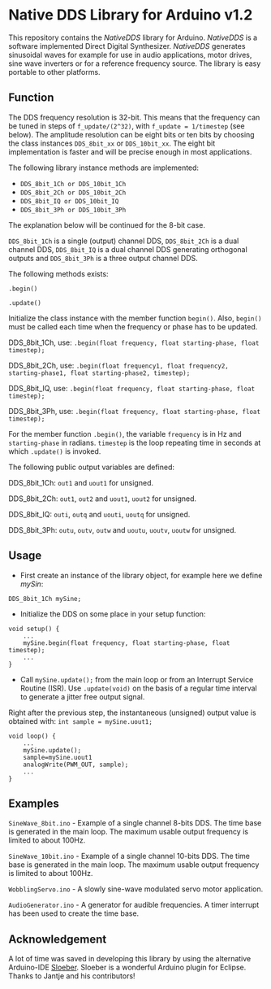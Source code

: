 # Native DDS Library for Arduino v1.2
This repository contains the *NativeDDS* library for Arduino. *NativeDDS* is a software implemented Direct Digital Synthesizer. *NativeDDS* generates sinusoidal waves for example for use in audio applications, motor drives, sine wave inverters or for a reference frequency source. The library is easy portable to other platforms.

## Function
The DDS frequency resolution is 32-bit. This means that the frequency can be tuned in steps of `f_update/(2^32)`, with `f_update = 1/timestep` (see below). The amplitude resolution can be eight bits or ten bits by choosing the class instances `DDS_8bit_xx` or `DDS_10bit_xx`. The eight bit implementation is faster and will be precise enough in most applications.

The following library instance methods are implemented:

* `DDS_8bit_1Ch or DDS_10bit_1Ch`
* `DDS_8bit_2Ch or DDS_10bit_2Ch`
* `DDS_8bit_IQ or DDS_10bit_IQ`
* `DDS_8bit_3Ph or DDS_10bit_3Ph`

The explanation below will be continued for the 8-bit case.

`DDS_8bit_1Ch` is a single (output) channel DDS, `DDS_8bit_2Ch` is a dual channel DDS, `DDS_8bit_IQ` is a dual channel DDS generating orthogonal outputs and `DDS_8bit_3Ph` is a three output channel DDS.

The following methods exists:

`.begin()`

`.update()`

Initialize the class instance with the member function `begin()`. Also, `begin()` must be called each time when the frequency or phase has to be updated.

DDS_8bit_1Ch,  use: `.begin(float frequency, float starting-phase, float timestep);`

DDS_8bit_2Ch,  use: `.begin(float frequency1, float frequency2, starting-phase1, float starting-phase2, timestep);`

DDS_8bit_IQ, use: `.begin(float frequency, float starting-phase, float timestep);`

DDS_8bit_3Ph, use: `.begin(float frequency, float starting-phase, float timestep);`

For the member function `.begin()`, the variable `frequency` is in Hz and `starting-phase` in radians. `timestep` is the loop repeating time in seconds at which `.update()` is invoked.

The following public output variables are defined:

DDS_8bit_1Ch: `out1` and `uout1` for unsigned.

DDS_8bit_2Ch: `out1`, `out2` and `uout1`, `uout2` for unsigned. 

DDS_8bit_IQ: `outi`, `outq` and `uouti`, `uoutq` for unsigned.

DDS_8bit_3Ph: `outu`, `outv`, `outw` and `uoutu`, `uoutv`, `uoutw` for unsigned.

## Usage
* First create an instance of the library object, for example here we define *mySin*:

```
DDS_8bit_1Ch mySine;
```

* Initialize the DDS on some place in your setup function: 

```
void setup() {
	...
	mySine.begin(float frequency, float starting-phase, float timestep);
	...
}
```

* Call `mySine.update();` from the main loop or from an Interrupt Service Routine (ISR). Use `.update(void)` on the basis of a regular time interval to generate a jitter free output signal.

Right after the previous step, the instantaneous (unsigned) output value is obtained with: `int sample = mySine.uout1;`

```
void loop() {
	...
	mySine.update();
	sample=mySine.uout1
	analogWrite(PWM_OUT, sample);
	...
}
```

## Examples
`SineWave_8bit.ino` - Example of a single channel 8-bits DDS. The time base is generated in the main loop. The maximum usable output frequency is limited to about 100Hz.

`SineWave_10bit.ino` - Example of a single channel 10-bits DDS. The time base is generated in the main loop. The maximum usable output frequency is limited to about 100Hz.

`WobblingServo.ino` - A slowly sine-wave modulated servo motor application.

`AudioGenerator.ino` - A generator for audible frequencies. A timer interrupt has been used to create the time base.

## Acknowledgement
A lot of time was saved in developing this library by using the alternative Arduino-IDE [Sloeber](https://eclipse.baeyens.it/). Sloeber is a wonderful Arduino plugin for Eclipse. Thanks to Jantje and his contributors!
